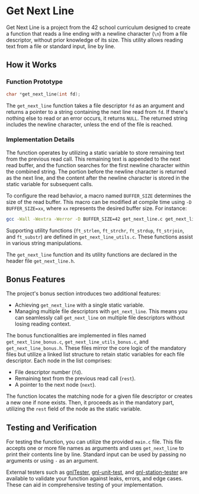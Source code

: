 # Get Next Line

Get Next Line is a project from the 42 school curriculum designed to create a function that reads a line ending with a newline character (`\n`) from a file descriptor, without prior knowledge of its size. This utility allows reading text from a file or standard input, line by line.

## How it Works

### Function Prototype

```c
char *get_next_line(int fd);
```

The `get_next_line` function takes a file descriptor `fd` as an argument and returns a pointer to a string containing the next line read from `fd`. If there's nothing else to read or an error occurs, it returns `NULL`. The returned string includes the newline character, unless the end of the file is reached.

### Implementation Details

The function operates by utilizing a static variable to store remaining text from the previous read call. This remaining text is appended to the next read buffer, and the function searches for the first newline character within the combined string. The portion before the newline character is returned as the next line, and the content after the newline character is stored in the static variable for subsequent calls.

To configure the read behavior, a macro named `BUFFER_SIZE` determines the size of the read buffer. This macro can be modified at compile time using `-D BUFFER_SIZE=xx`, where `xx` represents the desired buffer size. For instance:

```bash
gcc -Wall -Wextra -Werror -D BUFFER_SIZE=42 get_next_line.c get_next_line_utils.c main.c
```

Supporting utility functions (`ft_strlen`, `ft_strchr`, `ft_strdup`, `ft_strjoin`, and `ft_substr`) are defined in `get_next_line_utils.c`. These functions assist in various string manipulations.

The `get_next_line` function and its utility functions are declared in the header file `get_next_line.h`.

## Bonus Features

The project's bonus section introduces two additional features:

- Achieving `get_next_line` with a single static variable.
- Managing multiple file descriptors with `get_next_line`. This means you can seamlessly call `get_next_line` on multiple file descriptors without losing reading context.

The bonus functionalities are implemented in files named `get_next_line_bonus.c`, `get_next_line_utils_bonus.c`, and `get_next_line_bonus.h`. These files mirror the core logic of the mandatory files but utilize a linked list structure to retain static variables for each file descriptor. Each node in the list comprises:

- File descriptor number (`fd`).
- Remaining text from the previous read call (`rest`).
- A pointer to the next node (`next`).

The function locates the matching node for a given file descriptor or creates a new one if none exists. Then, it proceeds as in the mandatory part, utilizing the `rest` field of the node as the static variable.

## Testing and Verification

For testing the function, you can utilize the provided `main.c` file. This file accepts one or more file names as arguments and uses `get_next_line` to print their contents line by line. Standard input can be used by passing no arguments or using `-` as an argument.

External testers such as [gnlTester](https://github.com/topics/get-next-line), [gnl-unit-test](https://github.com/Yaten/42-get_next_line), and [gnl-station-tester](https://github.com/mcombeau/get_next_line) are available to validate your function against leaks, errors, and edge cases. These can aid in comprehensive testing of your implementation.
